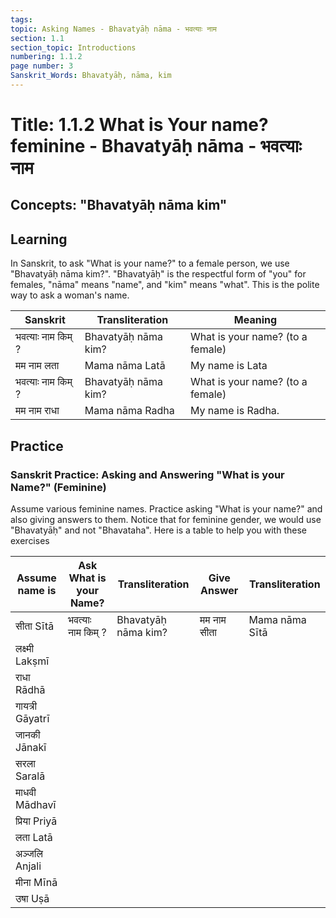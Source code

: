 ```yaml
---
tags:
topic: Asking Names - Bhavatyāḥ nāma - भवत्याः नाम
section: 1.1
section_topic: Introductions
numbering: 1.1.2
page number: 3
Sanskrit_Words: Bhavatyāḥ, nāma, kim
---
```

# Title: 1.1.2 What is Your name? feminine - Bhavatyāḥ nāma - भवत्याः नाम
## Concepts: "Bhavatyāḥ nāma kim"

## Learning
In Sanskrit, to ask "What is your name?" to a female person, we use "Bhavatyāḥ nāma kim?". "Bhavatyāḥ" is the respectful form of "you" for females, "nāma" means "name", and "kim" means "what". This is the polite way to ask a woman's name.

| Sanskrit           | Transliteration      | Meaning                          |
| ------------------ | -------------------- | -------------------------------- |
| भवत्याः नाम किम् ? | Bhavatyāḥ nāma kim? | What is your name? (to a female) |
| मम नाम लता        | Mama nāma Latā       | My name is Lata                  |
| भवत्याः नाम किम् ? | Bhavatyāḥ nāma kim? | What is your name? (to a female) |
| मम नाम राधा       | Mama nāma Radha      | My name is Radha.                |

## Practice

### Sanskrit Practice: Asking and Answering "What is your Name?" (Feminine)
Assume various feminine names.  Practice asking "What is your name?" and also giving answers to them.  Notice that for feminine gender, we would use "Bhavatyāḥ" and not "Bhavataha".  Here is a table to help you with these exercises

| Assume name is  | Ask What is your Name? | Transliteration     | Give Answer | Transliteration |
| --------------- | ---------------------- | ------------------- | ----------- | --------------- |
| सीता Sītā       | भवत्याः नाम किम् ?     | Bhavatyāḥ nāma kim? | मम नाम सीता | Mama nāma Sītā  |
| लक्ष्मी Lakṣmī  |                        |                     |             |                 |
| राधा Rādhā      |                        |                     |             |                 |
| गायत्री Gāyatrī |                        |                     |             |                 |
| जानकी Jānakī    |                        |                     |             |                 |
| सरला Saralā     |                        |                     |             |                 |
| माधवी Mādhavī   |                        |                     |             |                 |
| प्रिया Priyā    |                        |                     |             |                 |
| लता Latā        |                        |                     |             |                 |
| अञ्जलि Anjali   |                        |                     |             |                 |
| मीना Mīnā       |                        |                     |             |                 |
| उषा Uṣā         |                        |                     |             |                 |